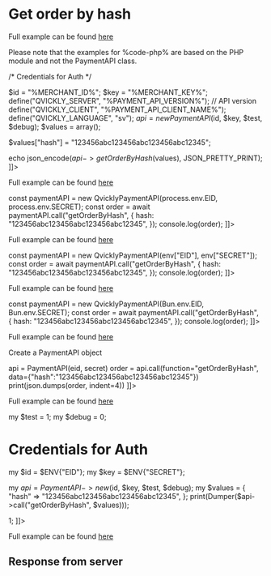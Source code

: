 # Get order by hash

<include from="Snippets-PaymentAPI.md" element-id="snippet-header"></include>

<tabs>
    <tab title="%code-json%">
<code-block lang="json">
<![CDATA[
{
    "credentials": {
        "id": "%MERCHANT_ID%",
        "hash": "ae98fad9a1cc5e715c473b8a6d8f255b5d7c1385b8f0da5e2e68b43b84711454072caf5a3fb70e8386ad2ee9fe72c26023f6166a18e9bd995d62e25e387cda29",
        "version": "%PAYMENT_API_VERSION%",
        "client": "%PAYMENT_API_CLIENT_NAME%",
        "language": "sv",
        "time": 1714942741.018025
    },
    "data": {
        "hash": "123456abc123456abc123456abc12345"
    },
    "function": "getOrderByHash"
}
]]>
</code-block>
</tab>

<tab title="%code-php%">
<code-block lang="php">
<![CDATA[
<?php
]]>
</code-block>

Full example can be found [here](https://github.com/Billmate/qvickly-php-module/blob/main/examples/PaymentAPI/getAddress.php)

Please note that the examples for %code-php% are based on the PHP module and not the PaymentAPI class.

</tab>

<tab title="%code-phplegacy%">
<code-block lang="PHP">
<![CDATA[
<?php
include('../PaymentAPI.php');
$test = true;
$debug = false;

/* Credentials for Auth */

$id = "%MERCHANT_ID%";
$key = "%MERCHANT_KEY%";
define("QVICKLY_SERVER", "%PAYMENT_API_VERSION%"); // API version
define("QVICKLY_CLIENT", "%PAYMENT_API_CLIENT_NAME%");
define("QVICKLY_LANGUAGE", "sv");
$api = new PaymentAPI($id, $key, $test, $debug);
$values = array();

$values["hash"] = "123456abc123456abc123456abc12345";

echo json_encode($api->getOrderByHash($values), JSON_PRETTY_PRINT);
]]>
</code-block>

Full example can be found [here](https://github.com/Billmate/QvicklyAPISamples/blob/main/PHP.Legacy/examples/getOrderByHash.php)

</tab>

<tab title="%code-node%">
<code-block lang="javascript">
<![CDATA[
import { QvicklyPaymentAPI } from "../../PaymentAPI.js";

const paymentAPI = new QvicklyPaymentAPI(process.env.EID, process.env.SECRET);
const order = await paymentAPI.call("getOrderByHash", {
    hash: "123456abc123456abc123456abc12345",
});
console.log(order);
]]>
</code-block>

Full example can be found [here](https://github.com/Billmate/QvicklyAPISamples/blob/main/Node.JS/examples/PaymentAPI/getOrderByHash.js)

</tab>

<tab title="%code-deno%">
<code-block lang="javascript">
<![CDATA[
import {QvicklyPaymentAPI, env} from "../../PaymentAPI.ts";

const paymentAPI = new QvicklyPaymentAPI(env["EID"], env["SECRET"]);
const order = await paymentAPI.call("getOrderByHash", {
    hash: "123456abc123456abc123456abc12345",
});
console.log(order);
]]>
</code-block>

Full example can be found [here](https://github.com/Billmate/QvicklyAPISamples/blob/main/Deno/examples/PaymentAPI/getOrderByHash.ts)

</tab>

<tab title="%code-bun%">
<code-block lang="javascript">
<![CDATA[
import QvicklyPaymentAPI from "../../PaymentAPI";

const paymentAPI = new QvicklyPaymentAPI(Bun.env.EID, Bun.env.SECRET);
const order = await paymentAPI.call("getOrderByHash", {
    hash: "123456abc123456abc123456abc12345",
});
console.log(order);
]]>
</code-block>

Full example can be found [here](https://github.com/Billmate/QvicklyAPISamples/blob/main/Bun/examples/PaymentAPI/getOrderByHash.ts)

</tab>

<tab title="%code-python%">
<code-block lang="Python">
<![CDATA[
from PaymentAPI import PaymentAPI

# Create a PaymentAPI object
api = PaymentAPI(eid, secret)
order = api.call(function="getOrderByHash", data={"hash":"123456abc123456abc123456abc12345"})
print(json.dumps(order, indent=4))
]]>
</code-block>

Full example can be found [here](https://github.com/Billmate/QvicklyAPISamples/blob/main/Python/examples/PaymentAPI/getOrderByHash.py)

</tab>

<tab title="%code-perl%">
<code-block lang="perl">
<![CDATA[
#!/usr/bin/perl
use strict;
use warnings;
use JSON::PP;
use Data::Dumper;
use lib '../..';
require "PaymentAPI.pl";
require "LoadEnv.pl";
LoadEnv('../../.env');

my $test = 1;
my $debug = 0;

# Credentials for Auth
my $id = $ENV{"EID"};
my $key = $ENV{"SECRET"};

my $api = PaymentAPI->new($id, $key, $test, $debug);
my $values = {
    "hash" => "123456abc123456abc123456abc12345",
};
print(Dumper($api->call("getOrderByHash", $values)));

1;
]]>
</code-block>

Full example can be found [here](https://github.com/Billmate/QvicklyAPISamples/blob/main/Perl/examples/PaymentAPI/getOrderByHash.pl)

</tab>

</tabs>

## Response from server
<code-block lang="json">
<![CDATA[
{
    "credentials": {
        "hash": "bc8bc432ad0127802509788b231a39944049a555ff243eafb78ce3b5cd6a58a1f8442bbe272a52e461feb53097a7915d17d45ffdc3fa8c4a2e3de3393d2168eb",
        "logid": 1234567
    },
    "data": {
        "DateTime": "2024-05-01 12:12:12",
        "PaymentData": {
            "order": {
                "number": "12345",
                "status": "Pending",
                "orderid": "123",
                "url": "https://api.billmate.se/invoice/123456/"
            },
            "number": "12345",
            "orderid": "12345",
            "status": "Step2Loaded",
            "method": "2048",
            "paymentplanid": "0",
            "currency": "SEK",
            "language": "sv",
            "country": "SE",
            "method_name": "Betala med Qvickly",
            "logo": "",
            "accepturl": "https://example.com/?bco_confirm=yes&bco_flow=checkout_redirect&wc_order_id=null",
            "cancelurl": "https://example.com/checkout/",
            "callbackurl": "https://example.com/wc-api/BCO_WC_Push/"
        },
        "apiClient": "MyBillMate:NodeJS:1.0",
        "Customer": {
            "Billing": {
                "company": "",
                "street": "Testgatan 1",
                "zip": "123 45",
                "city": "Testingeby",
                "country": "SE",
                "phone": "070 - 000 00 00",
                "email": "tess.t.persson@example.com",
                "type": "person",
                "firstname": "Tess T",
                "lastname": "Persson",
                "street2": ""
            },
            "pno": "19550101-0101",
            "Shipping": []
        },
        "PaymentInfo": "",
        "Cart": {
            "Total": {
                "withouttax": "7000",
                "tax": "0",
                "rounding": "0",
                "withtax": "7000"
            },
            "Shipping": {
                "withouttax": "0",
                "taxrate": "0"
            },
            "Handling": {
                "withouttax": "0",
                "taxrate": "0"
            }
        },
        "Articles": [
            {
                "artnr": "woo-long-sleeve-tee",
                "title": "Long Sleeve Tee",
                "quantity": "1",
                "aprice": "2500",
                "withouttax": "2500",
                "taxrate": "0",
                "discount": "0"
            },
            {
                "artnr": "woo-hoodie-blue-logo",
                "title": "Hoodie - blue, Yes",
                "quantity": "1",
                "aprice": "4500",
                "withouttax": "4500",
                "taxrate": "0",
                "discount": "0"
            }
        ],
        "CheckoutData": {
            "terms": "https://example.com/cart/",
            "companyView": "false",
            "hideShippingAddress": "false",
            "privacyPolicy": "https://example.com/privacy-policy/",
            "Cart": {
                "Total": {
                    "withouttax": "7000",
                    "tax": "0",
                    "rounding": "0",
                    "withtax": "7000"
                },
                "Shipping": {
                    "withouttax": "0",
                    "taxrate": "0"
                },
                "Handling": {
                    "withouttax": "0",
                    "taxrate": "0"
                }
            },
            "client": "WooCommerce_v2:1.6.6"
        },
        "orderid_real": "12345",
        "invoiceid_real": "1234567",
        "status": "Created"
    }
}
]]>
</code-block>


<include from="Snippets-Examples.md" element-id="snippet-footer"></include>
